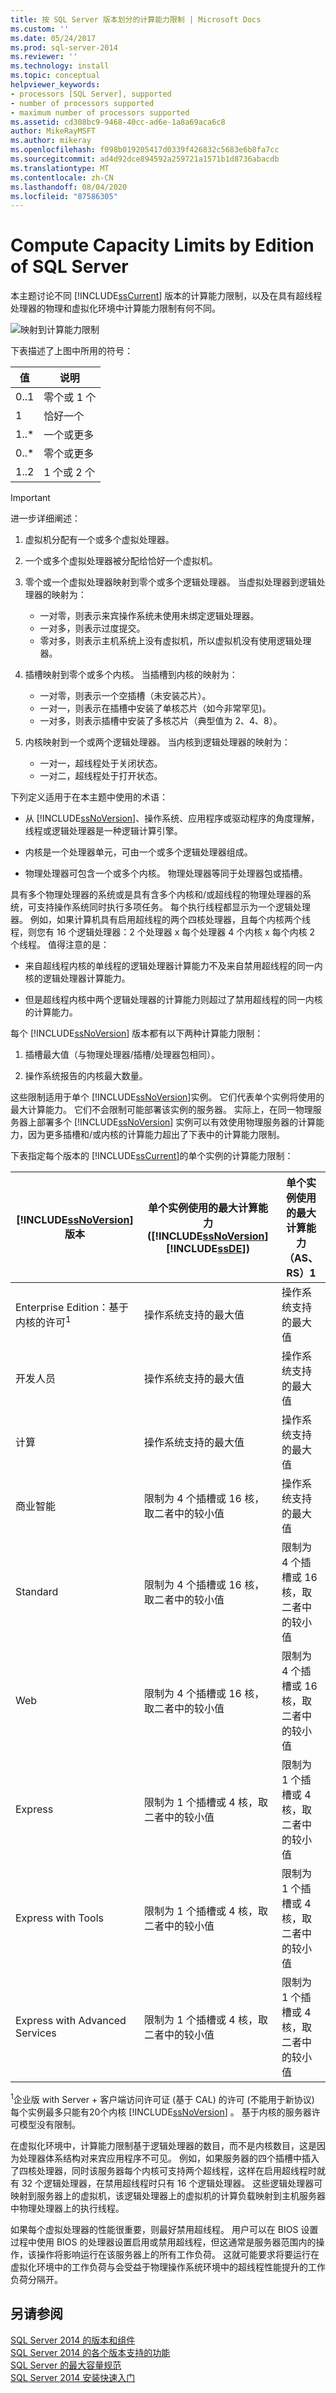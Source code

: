 ```yaml
---
title: 按 SQL Server 版本划分的计算能力限制 | Microsoft Docs
ms.custom: ''
ms.date: 05/24/2017
ms.prod: sql-server-2014
ms.reviewer: ''
ms.technology: install
ms.topic: conceptual
helpviewer_keywords:
- processors [SQL Server], supported
- number of processors supported
- maximum number of processors supported
ms.assetid: cd308bc9-9468-40cc-ad6e-1a8a69aca6c8
author: MikeRayMSFT
ms.author: mikeray
ms.openlocfilehash: f098b019205417d0339f426832c5683e6b8fa7cc
ms.sourcegitcommit: ad4d92dce894592a259721a1571b1d8736abacdb
ms.translationtype: MT
ms.contentlocale: zh-CN
ms.lasthandoff: 08/04/2020
ms.locfileid: "87586305"
---
```

# <a name="compute-capacity-limits-by-edition-of-sql-server"></a>Compute Capacity Limits by Edition of SQL Server
  本主题讨论不同 [!INCLUDE[ssCurrent](../includes/sscurrent-md.md)] 版本的计算能力限制，以及在具有超线程处理器的物理和虚拟化环境中计算能力限制有何不同。  
  
 ![映射到计算能力限制](../../2014/getting-started/media/compute-capacity-limits.gif "映射到计算能力限制")  
  
 下表描述了上图中所用的符号：  
  
|值|说明|  
|-----------|-----------------|  
|0..1|零个或 1 个|  
|1|恰好一个|  
|1..*|一个或更多|  
|0..*|零个或更多|  
|1..2|1 个或 2 个|  
  
> [!IMPORTANT]
>  进一步详细阐述：  
> 
>  1.  虚拟机分配有一个或多个虚拟处理器。  
> 2.  一个或多个虚拟处理器被分配给恰好一个虚拟机。  
> 3.  零个或一个虚拟处理器映射到零个或多个逻辑处理器。 当虚拟处理器到逻辑处理器的映射为：  
> 
>      -   一对零，则表示来宾操作系统未使用未绑定逻辑处理器。  
>     -   一对多，则表示过度提交。  
>     -   零对多，则表示主机系统上没有虚拟机，所以虚拟机没有使用逻辑处理器。  
> 4.  插槽映射到零个或多个内核。 当插槽到内核的映射为：  
> 
>      -   一对零，则表示一个空插槽（未安装芯片）。  
>     -   一对一，则表示在插槽中安装了单核芯片（如今非常罕见)。  
>     -   一对多，则表示插槽中安装了多核芯片（典型值为 2、4、8）。  
> 5.  内核映射到一个或两个逻辑处理器。 当内核到逻辑处理器的映射为：  
> 
>      -   一对一，超线程处于关闭状态。  
>     -   一对二，超线程处于打开状态。  
  
 下列定义适用于在本主题中使用的术语：  
  
-   从 [!INCLUDE[ssNoVersion](../includes/ssnoversion-md.md)]、操作系统、应用程序或驱动程序的角度理解，线程或逻辑处理器是一种逻辑计算引擎。  
  
-   内核是一个处理器单元，可由一个或多个逻辑处理器组成。  
  
-   物理处理器可包含一个或多个内核。 物理处理器等同于处理器包或插槽。  
  
 具有多个物理处理器的系统或是具有含多个内核和/或超线程的物理处理器的系统，可支持操作系统同时执行多项任务。 每个执行线程都显示为一个逻辑处理器。 例如，如果计算机具有启用超线程的两个四核处理器，且每个内核两个线程，则您有 16 个逻辑处理器：2 个处理器 x 每个处理器 4 个内核 x 每个内核 2 个线程。 值得注意的是：  
  
-   来自超线程内核的单线程的逻辑处理器计算能力不及来自禁用超线程的同一内核的逻辑处理器计算能力。  
  
-   但是超线程内核中两个逻辑处理器的计算能力则超过了禁用超线程的同一内核的计算能力。  
  
 每个 [!INCLUDE[ssNoVersion](../includes/ssnoversion-md.md)] 版本都有以下两种计算能力限制：  
  
1.  插槽最大值（与物理处理器/插槽/处理器包相同）。  
  
2.  操作系统报告的内核最大数量。  
  
 这些限制适用于单个 [!INCLUDE[ssNoVersion](../includes/ssnoversion-md.md)]实例。 它们代表单个实例将使用的最大计算能力。 它们不会限制可能部署该实例的服务器。 实际上，在同一物理服务器上部署多个 [!INCLUDE[ssNoVersion](../includes/ssnoversion-md.md)] 实例可以有效使用物理服务器的计算能力，因为更多插槽和/或内核的计算能力超出了下表中的计算能力限制。  
  
 下表指定每个版本的 [!INCLUDE[ssCurrent](../includes/sscurrent-md.md)]的单个实例的计算能力限制：  
  
|[!INCLUDE[ssNoVersion](../includes/ssnoversion-md.md)] 版本|单个实例使用的最大计算能力 ([!INCLUDE[ssNoVersion](../includes/ssnoversion-md.md)][!INCLUDE[ssDE](../includes/ssde-md.md)])|单个实例使用的最大计算能力（AS、RS）1|  
|---------------------------------------|--------------------------------------------------------------------------------------------------------|-------------------------------------------------------------------|  
|Enterprise Edition：基于内核的许可<sup>1</sup>|操作系统支持的最大值|操作系统支持的最大值|  
|开发人员|操作系统支持的最大值|操作系统支持的最大值|  
|计算|操作系统支持的最大值|操作系统支持的最大值|  
|商业智能|限制为 4 个插槽或 16 核，取二者中的较小值|操作系统支持的最大值|  
|Standard|限制为 4 个插槽或 16 核，取二者中的较小值|限制为 4 个插槽或 16 核，取二者中的较小值|  
|Web|限制为 4 个插槽或 16 核，取二者中的较小值|限制为 4 个插槽或 16 核，取二者中的较小值|  
|Express|限制为 1 个插槽或 4 核，取二者中的较小值|限制为 1 个插槽或 4 核，取二者中的较小值|  
|Express with Tools|限制为 1 个插槽或 4 核，取二者中的较小值|限制为 1 个插槽或 4 核，取二者中的较小值|  
|Express with Advanced Services|限制为 1 个插槽或 4 核，取二者中的较小值|限制为 1 个插槽或 4 核，取二者中的较小值|  
  
 <sup>1</sup>企业版 with Server + 客户端访问许可证 (基于 CAL) 的许可 (不能用于新协议) 每个实例最多只能有20个内核 [!INCLUDE[ssNoVersion](../includes/ssnoversion-md.md)] 。 基于内核的服务器许可模型没有限制。  
  
 在虚拟化环境中，计算能力限制基于逻辑处理器的数目，而不是内核数目，这是因为处理器体系结构对来宾应用程序不可见。  例如，如果服务器的四个插槽中插入了四核处理器，同时该服务器每个内核可支持两个超线程，这样在启用超线程时就有 32 个逻辑处理器，在禁用超线程时只有 16 个逻辑处理器。 这些逻辑处理器可映射到服务器上的虚拟机，该逻辑处理器上的虚拟机的计算负载映射到主机服务器中物理处理器上的执行线程。  
  
 如果每个虚拟处理器的性能很重要，则最好禁用超线程。 用户可以在 BIOS 设置过程中使用 BIOS 的处理器设置启用或禁用超线程，但这通常是服务器范围内的操作，该操作将影响运行在该服务器上的所有工作负荷。 这就可能要求将要运行在虚拟化环境中的工作负荷与会受益于物理操作系统环境中的超线程性能提升的工作负荷分隔开。  
  
## <a name="see-also"></a>另请参阅  
 [SQL Server 2014 的版本和组件](../sql-server/editions-and-components-of-sql-server-2016.md)   
 [SQL Server 2014 的各个版本支持的功能](../../2014/getting-started/features-supported-by-the-editions-of-sql-server-2014.md)   
 [SQL Server 的最大容量规范](../sql-server/maximum-capacity-specifications-for-sql-server.md)   
 [SQL Server 2014 安装快速入门](../../2014/getting-started/quick-start-installation-of-sql-server-2014.md)  
  
  
